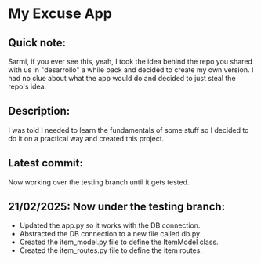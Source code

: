 # My Excuse App

## Quick note:

Sarmi, if you ever see this, yeah, I took the idea behind the repo you shared with us in "desarrollo" a while back and decided to create my own version. I had no clue about what the app would do and decided to just steal the repo's idea.

## Description:

I was told I needed to learn the fundamentals of some stuff so I decided to do it on a practical way and created this project.

## Latest commit:

Now working over the testing branch until it gets tested.

## 21/02/2025: Now under the testing branch:

- Updated the app.py so it works with the DB connection.
- Abstracted the DB connection to a new file called db.py
- Created the item_model.py file to define the ItemModel class.
- Created the item_routes.py file to define the item routes.

